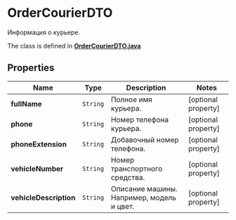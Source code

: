 

# OrderCourierDTO

Информация о курьере.

The class is defined in **[OrderCourierDTO.java](../../src/main/java/org/openapitools/model/OrderCourierDTO.java)**

## Properties

Name | Type | Description | Notes
------------ | ------------- | ------------- | -------------
**fullName** | `String` | Полное имя курьера. |  [optional property]
**phone** | `String` | Номер телефона курьера. |  [optional property]
**phoneExtension** | `String` | Добавочный номер телефона. |  [optional property]
**vehicleNumber** | `String` | Номер транспортного средства. |  [optional property]
**vehicleDescription** | `String` | Описание машины. Например, модель и цвет. |  [optional property]







